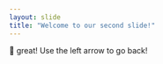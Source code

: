 ```yaml
---
layout: slide
title: "Welcome to our second slide!"
---
```

💯 great!
Use the left arrow to go back!
